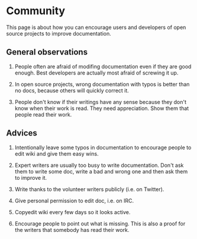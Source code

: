 Community
=========

This page is about how you can encourage users and developers of open source
projects to improve documentation.

General observations
--------------------

1. People often are afraid of modifing documentation even if they are good
   enough. Best developers are actually most afraid of screwing it up.

2. In open source projects, wrong documentation with typos is better than no
   docs, because others will quickly correct it.

3. People don't know if their writings have any sense because they don't know
   when their work is read. They need appreciation. Show them that people read
   their work.

Advices
-------

1. Intentionally leave some typos in documentation to encourage people to edit
   wiki and give them easy wins.

2. Expert writers are usually too busy to write documentation. Don't ask them
   to write some doc, write a bad and wrong one and then ask them to improve
   it.

3. Write thanks to the volunteer writers publicly (i.e. on Twitter).

4. Give personal permission to edit doc, i.e. on IRC. 

5. Copyedit wiki every few days so it looks active.

6. Encourage people to point out what is missing. This is also a proof for the
   writers that somebody has read their work.
